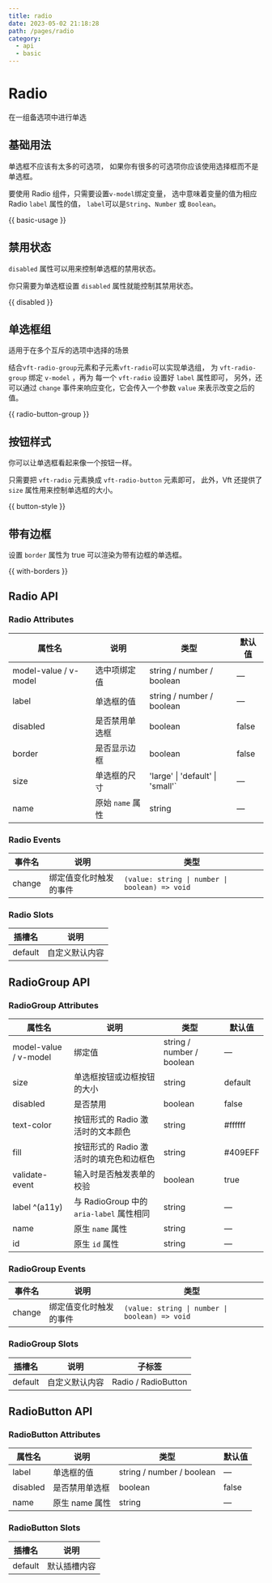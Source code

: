 ```yaml
---
title: radio
date: 2023-05-02 21:18:28
path: /pages/radio
category:
  - api
  - basic
---
```


# Radio

在一组备选项中进行单选

<!-- more -->

## 基础用法

单选框不应该有太多的可选项， 如果你有很多的可选项你应该使用选择框而不是单选框。

要使用 Radio 组件，只需要设置`v-model`绑定变量， 选中意味着变量的值为相应 Radio `label`
属性的值， `label`可以是`String`、`Number` 或 `Boolean`。

{{ basic-usage }}

## 禁用状态

`disabled` 属性可以用来控制单选框的禁用状态。

你只需要为单选框设置 `disabled` 属性就能控制其禁用状态。

{{ disabled }}

## 单选框组

适用于在多个互斥的选项中选择的场景

结合`vft-radio-group`元素和子元素`vft-radio`可以实现单选组， 为 `vft-radio-group` 绑定 `v-model`
，再为 每一个 `vft-radio` 设置好 `label` 属性即可， 另外，还可以通过 `change`
事件来响应变化，它会传入一个参数 `value` 来表示改变之后的值。

{{ radio-button-group }}

## 按钮样式

你可以让单选框看起来像一个按钮一样。

只需要把 `vft-radio` 元素换成 `vft-radio-button` 元素即可， 此外，Vft 还提供了 `size`
属性用来控制单选框的大小。

{{ button-style }}

## 带有边框

设置 `border` 属性为 true 可以渲染为带有边框的单选框。

{{ with-borders }}

## Radio API

### Radio Attributes

| 属性名                   | 说明           | 类型                                       | 默认值   |
|-----------------------|--------------|------------------------------------------|-------|
| model-value / v-model | 选中项绑定值       | string / number / boolean                | —     |
| label                 | 单选框的值        | string / number / boolean                | —     |
| disabled              | 是否禁用单选框      | boolean                                  | false |
| border                | 是否显示边框       | boolean                                  | false |
| size                  | 单选框的尺寸       | 'large' \| 'default' \| 'small'` | —     |
| name                  | 原始 `name` 属性 | string                                   | —     |

### Radio Events

| 事件名    | 说明          | 类型                                                        |
|--------|-------------|-----------------------------------------------------------|
| change | 绑定值变化时触发的事件 | `(value: string \| number \| boolean) => void` |

### Radio Slots

| 插槽名     | 说明      |
|---------|---------|
| default | 自定义默认内容 |

## RadioGroup API

### RadioGroup Attributes

| 属性名                   | 说明                                | 类型                        | 默认值     |
|-----------------------|-----------------------------------|---------------------------|---------|
| model-value / v-model | 绑定值                               | string / number / boolean | —       |
| size                  | 单选框按钮或边框按钮的大小                     | string                    | default |
| disabled              | 是否禁用                              | boolean                   | false   |
| text-color            | 按钮形式的 Radio 激活时的文本颜色              | string                    | #ffffff |
| fill                  | 按钮形式的 Radio 激活时的填充色和边框色           | string                    | #409EFF |
| validate-event        | 输入时是否触发表单的校验                      | boolean                   | true    |
| label ^(a11y)         | 与 RadioGroup 中的 `aria-label` 属性相同 | string                    | —       |
| name                  | 原生 `name` 属性                      | string                    | —       |
| id                    | 原生 `id` 属性                        | string                    | —       |

### RadioGroup Events

| 事件名    | 说明          | 类型                                                        |
|--------|-------------|-----------------------------------------------------------|
| change | 绑定值变化时触发的事件 | `(value: string \| number \| boolean) => void` |

### RadioGroup Slots

| 插槽名     | 说明      | 子标签                 |
|---------|---------|---------------------|
| default | 自定义默认内容 | Radio / RadioButton |

## RadioButton API

### RadioButton Attributes

| 属性名      | 说明         | 类型                        | 默认值  |
|----------|------------|---------------------------|-------|
| label    | 单选框的值      | string / number / boolean | —     |
| disabled | 是否禁用单选框    | boolean                   | false |
| name     | 原生 name 属性 | string                    | —     |

### RadioButton Slots

| 插槽名     | 说明     |
|---------|--------|
| default | 默认插槽内容 |
